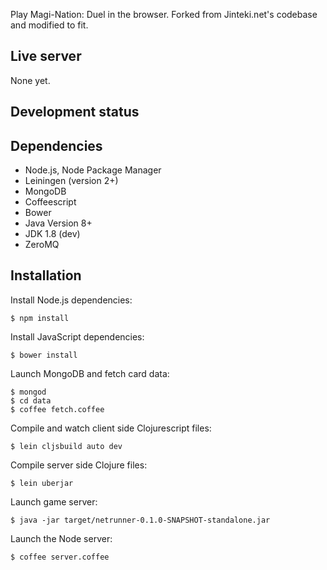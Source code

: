Play Magi-Nation: Duel in the browser.  Forked from Jinteki.net's codebase and modified to fit.

## Live server

None yet.

## Development status

## Dependencies

* Node.js, Node Package Manager
* Leiningen (version 2+)
* MongoDB
* Coffeescript
* Bower
* Java Version 8+
* JDK 1.8 (dev)
* ZeroMQ

## Installation

Install Node.js dependencies:

```
$ npm install
```

Install JavaScript dependencies:

```
$ bower install
```

Launch MongoDB and fetch card data:

```
$ mongod
$ cd data
$ coffee fetch.coffee
```

Compile and watch client side Clojurescript files:

```
$ lein cljsbuild auto dev
```

Compile server side Clojure files:

```
$ lein uberjar
```

Launch game server:

```
$ java -jar target/netrunner-0.1.0-SNAPSHOT-standalone.jar
```

Launch the Node server:

```
$ coffee server.coffee
```
